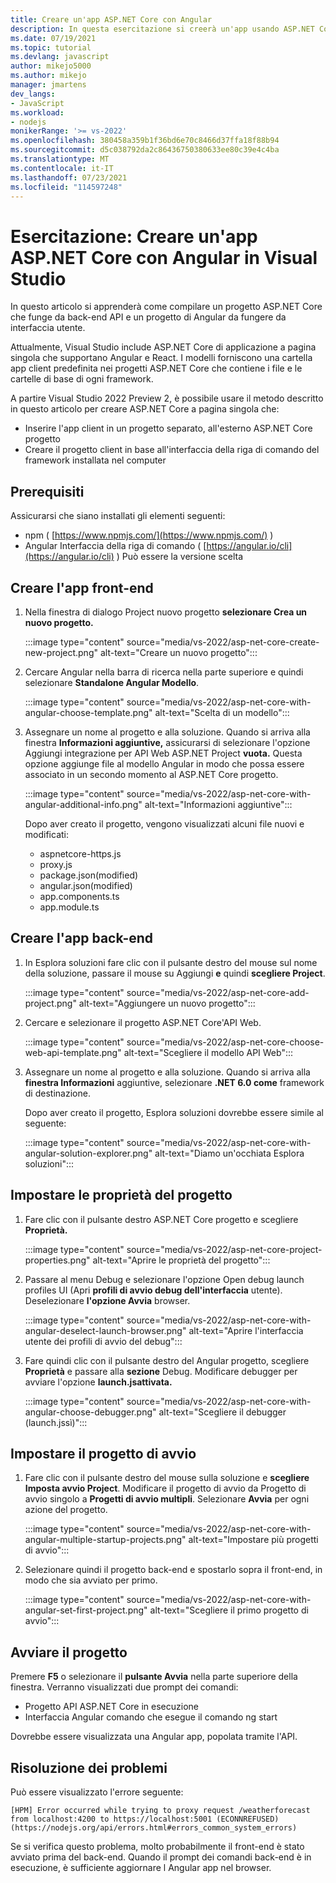 ```yaml
---
title: Creare un'app ASP.NET Core con Angular
description: In questa esercitazione si creerà un'app usando ASP.NET Core e Angular
ms.date: 07/19/2021
ms.topic: tutorial
ms.devlang: javascript
author: mikejo5000
ms.author: mikejo
manager: jmartens
dev_langs:
- JavaScript
ms.workload:
- nodejs
monikerRange: '>= vs-2022'
ms.openlocfilehash: 380458a359b1f36bd6e70c8466d37ffa18f88b94
ms.sourcegitcommit: d5c038792da2c86436750380633ee80c39e4c4ba
ms.translationtype: MT
ms.contentlocale: it-IT
ms.lasthandoff: 07/23/2021
ms.locfileid: "114597248"
---
```

# <a name="tutorial-create-an-aspnet-core-app-with-angular-in-visual-studio"></a>Esercitazione: Creare un'app ASP.NET Core con Angular in Visual Studio

In questo articolo si apprenderà come compilare un progetto ASP.NET Core che funge da back-end API e un progetto di Angular da fungere da interfaccia utente.

Attualmente, Visual Studio include ASP.NET Core di applicazione a pagina singola che supportano Angular e React. I modelli forniscono una cartella app client predefinita nei progetti ASP.NET Core che contiene i file e le cartelle di base di ogni framework.

A partire Visual Studio 2022 Preview 2, è possibile usare il metodo descritto in questo articolo per creare ASP.NET Core a pagina singola che:

- Inserire l'app client in un progetto separato, all'esterno ASP.NET Core progetto
- Creare il progetto client in base all'interfaccia della riga di comando del framework installata nel computer

## <a name="prerequisites"></a>Prerequisiti

Assicurarsi che siano installati gli elementi seguenti:

- npm ( [https://www.npmjs.com/](https://www.npmjs.com/) ) 
- Angular Interfaccia della riga di comando ( [https://angular.io/cli](https://angular.io/cli) ) Può essere la versione scelta

## <a name="create-the-frontend-app"></a>Creare l'app front-end

1. Nella finestra di dialogo Project nuovo progetto **selezionare Crea un nuovo progetto.** 

   :::image type="content" source="media/vs-2022/asp-net-core-create-new-project.png" alt-text="Creare un nuovo progetto":::

1. Cercare Angular nella barra di ricerca nella parte superiore e quindi selezionare **Standalone Angular Modello**.

   :::image type="content" source="media/vs-2022/asp-net-core-with-angular-choose-template.png" alt-text="Scelta di un modello":::

1. Assegnare un nome al progetto e alla soluzione. Quando si arriva alla finestra **Informazioni aggiuntive,** assicurarsi di selezionare l'opzione Aggiungi integrazione per API Web ASP.NET Project **vuota.** Questa opzione aggiunge file al modello Angular in modo che possa essere associato in un secondo momento al ASP.NET Core progetto.

   :::image type="content" source="media/vs-2022/asp-net-core-with-angular-additional-info.png" alt-text="Informazioni aggiuntive":::

   Dopo aver creato il progetto, vengono visualizzati alcuni file nuovi e modificati:

   - aspnetcore-https.js
   - proxy.js
   - package.json(modified)
   - angular.json(modified)
   - app.components.ts
   - app.module.ts

## <a name="create-the-backend-app"></a>Creare l'app back-end

1. In Esplora soluzioni fare clic con il pulsante destro del mouse sul nome della soluzione, passare il mouse su Aggiungi **e** quindi **scegliere Project**. 

   :::image type="content" source="media/vs-2022/asp-net-core-add-project.png" alt-text="Aggiungere un nuovo progetto":::

1. Cercare e selezionare il progetto ASP.NET Core'API Web.
 
   :::image type="content" source="media/vs-2022/asp-net-core-choose-web-api-template.png" alt-text="Scegliere il modello API Web":::

1. Assegnare un nome al progetto e alla soluzione. Quando si arriva alla **finestra Informazioni** aggiuntive, selezionare **.NET 6.0 come** framework di destinazione.

   Dopo aver creato il progetto, Esplora soluzioni dovrebbe essere simile al seguente:

   :::image type="content" source="media/vs-2022/asp-net-core-with-angular-solution-explorer.png" alt-text="Diamo un'occhiata Esplora soluzioni":::

## <a name="set-the-project-properties"></a>Impostare le proprietà del progetto

1. Fare clic con il pulsante destro ASP.NET Core progetto e scegliere **Proprietà.**

   :::image type="content" source="media/vs-2022/asp-net-core-project-properties.png" alt-text="Aprire le proprietà del progetto"::: 
 
1. Passare al menu Debug e selezionare l'opzione Open debug launch profiles UI (Apri **profili di avvio debug dell'interfaccia** utente). Deselezionare **l'opzione Avvia** browser.

   :::image type="content" source="media/vs-2022/asp-net-core-with-angular-deselect-launch-browser.png" alt-text="Aprire l'interfaccia utente dei profili di avvio del debug"::: 

1. Fare quindi clic con il pulsante destro del Angular progetto, scegliere **Proprietà** e passare alla **sezione** Debug. Modificare debugger per avviare l'opzione **launch.jsattivata.**
 
   :::image type="content" source="media/vs-2022/asp-net-core-with-angular-choose-debugger.png" alt-text="Scegliere il debugger (launch.jssì)":::

## <a name="set-the-startup-project"></a>Impostare il progetto di avvio

1. Fare clic con il pulsante destro del mouse sulla soluzione e **scegliere Imposta avvio Project**. Modificare il progetto di avvio da Progetto di avvio singolo a **Progetti di avvio multipli**. Selezionare **Avvia** per ogni azione del progetto.

   :::image type="content" source="media/vs-2022/asp-net-core-with-angular-multiple-startup-projects.png" alt-text="Impostare più progetti di avvio":::
  
1. Selezionare quindi il progetto back-end e spostarlo sopra il front-end, in modo che sia avviato per primo.

   :::image type="content" source="media/vs-2022/asp-net-core-with-angular-set-first-project.png" alt-text="Scegliere il primo progetto di avvio":::

## <a name="start-the-project"></a>Avviare il progetto

Premere **F5** o selezionare il **pulsante Avvia** nella parte superiore della finestra. Verranno visualizzati due prompt dei comandi:

- Progetto API ASP.NET Core in esecuzione
- Interfaccia Angular comando che esegue il comando ng start

Dovrebbe essere visualizzata una Angular app, popolata tramite l'API.

## <a name="troubleshooting"></a>Risoluzione dei problemi

Può essere visualizzato l'errore seguente:

```
[HPM] Error occurred while trying to proxy request /weatherforecast from localhost:4200 to https://localhost:5001 (ECONNREFUSED) (https://nodejs.org/api/errors.html#errors_common_system_errors)
```

Se si verifica questo problema, molto probabilmente il front-end è stato avviato prima del back-end. Quando il prompt dei comandi back-end è in esecuzione, è sufficiente aggiornare l Angular app nel browser.
